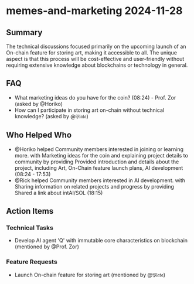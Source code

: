 # memes-and-marketing 2024-11-28

## Summary

The technical discussions focused primarily on the upcoming launch of an On-chain feature for storing art, making it accessible to all. The unique aspect is that this process will be cost-effective and user-friendly without requiring extensive knowledge about blockchains or technology in general.

## FAQ

- What marketing ideas do you have for the coin? (08:24) - Prof. Zor (asked by @Horiko)
- How can I participate in storing art on-chain without technical knowledge? (asked by @𝔓𝔩𝔞𝔱𝔞)

## Who Helped Who

- @Horiko helped Community members interested in joining or learning more. with Marketing ideas for the coin and explaining project details to community by providing Provided introduction and details about the project, including Art, On-Chain feature launch plans, AI development (08:24 - 17:53)
- @Rick helped Community members interested in AI development. with Sharing information on related projects and progress by providing Shared a link about intAI/SOL (18:15)

## Action Items

### Technical Tasks

- Develop AI agent 'Q' with immutable core characteristics on blockchain (mentioned by @Prof. Zor)

### Feature Requests

- Launch On-chain feature for storing art (mentioned by @𝔓𝔩𝔞𝔱𝔞)
